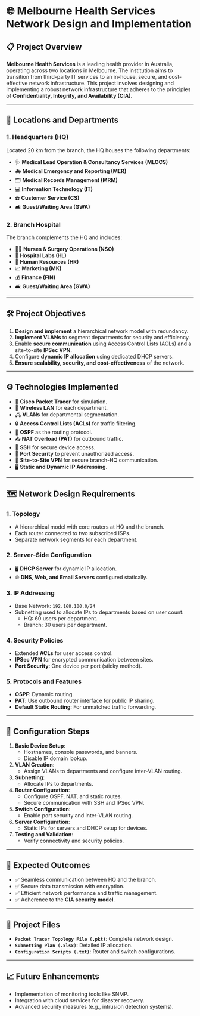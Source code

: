 # 🌐 Melbourne Health Services Network Design and Implementation

## 📋 Project Overview

**Melbourne Health Services** is a leading health provider in Australia, operating across two locations in Melbourne. The institution aims to transition from third-party IT services to an in-house, secure, and cost-effective network infrastructure. This project involves designing and implementing a robust network infrastructure that adheres to the principles of **Confidentiality, Integrity, and Availability (CIA)**.

---

## 🏥 Locations and Departments

### **1. Headquarters (HQ)**  
Located 20 km from the branch, the HQ houses the following departments:
- 🩺 **Medical Lead Operation & Consultancy Services (MLOCS)**  
- 🚑 **Medical Emergency and Reporting (MER)**  
- 🗂 **Medical Records Management (MRM)**  
- 💻 **Information Technology (IT)**  
- ☎️ **Customer Service (CS)**  
- 🛋 **Guest/Waiting Area (GWA)**  

### **2. Branch Hospital**  
The branch complements the HQ and includes:  
- 👩‍⚕️ **Nurses & Surgery Operations (NSO)**  
- 🧪 **Hospital Labs (HL)**  
- 👔 **Human Resources (HR)**  
- 📈 **Marketing (MK)**  
- 💰 **Finance (FIN)**  
- 🛋 **Guest/Waiting Area (GWA)**  

---

## 🛠 Project Objectives

1. **Design and implement** a hierarchical network model with redundancy.
2. **Implement VLANs** to segment departments for security and efficiency.
3. Enable **secure communication** using Access Control Lists (ACLs) and a site-to-site **IPSec VPN**.
4. Configure **dynamic IP allocation** using dedicated DHCP servers.
5. **Ensure scalability, security, and cost-effectiveness** of the network.

---

## ⚙️ Technologies Implemented

- 🔧 **Cisco Packet Tracer** for simulation.
- 📶 **Wireless LAN** for each department.
- 🖧 **VLANs** for departmental segmentation.
- 🔒 **Access Control Lists (ACLs)** for traffic filtering.
- 🔄 **OSPF** as the routing protocol.
- 📤 **NAT Overload (PAT)** for outbound traffic.
- 🔑 **SSH** for secure device access.
- 🔑 **Port Security** to prevent unauthorized access.
- 🔗 **Site-to-Site VPN** for secure branch-HQ communication.
- 🖥 **Static and Dynamic IP Addressing**.

---

## 🗺 Network Design Requirements

### **1. Topology**
- A hierarchical model with core routers at HQ and the branch.
- Each router connected to two subscribed ISPs.
- Separate network segments for each department.

### **2. Server-Side Configuration**
- 🖥 **DHCP Server** for dynamic IP allocation.
- 🌐 **DNS, Web, and Email Servers** configured statically.

### **3. IP Addressing**
- Base Network: `192.168.100.0/24`
- Subnetting used to allocate IPs to departments based on user count:
  - HQ: 60 users per department.
  - Branch: 30 users per department.

### **4. Security Policies**
- Extended **ACLs** for user access control.
- **IPSec VPN** for encrypted communication between sites.
- **Port Security**: One device per port (sticky method).

### **5. Protocols and Features**
- **OSPF**: Dynamic routing.
- **PAT**: Use outbound router interface for public IP sharing.
- **Default Static Routing**: For unmatched traffic forwarding.

---

## 🛑 Configuration Steps

1. **Basic Device Setup**:
   - Hostnames, console passwords, and banners.
   - Disable IP domain lookup.
2. **VLAN Creation**:
   - Assign VLANs to departments and configure inter-VLAN routing.
3. **Subnetting**:
   - Allocate IPs to departments.
4. **Router Configuration**:
   - Configure OSPF, NAT, and static routes.
   - Secure communication with SSH and IPSec VPN.
5. **Switch Configuration**:
   - Enable port security and inter-VLAN routing.
6. **Server Configuration**:
   - Static IPs for servers and DHCP setup for devices.
7. **Testing and Validation**:
   - Verify connectivity and security policies.

---

## 🚀 Expected Outcomes

- ✅ Seamless communication between HQ and the branch.
- ✅ Secure data transmission with encryption.
- ✅ Efficient network performance and traffic management.
- ✅ Adherence to the **CIA security model**.

---

## 📂 Project Files

- **`Packet Tracer Topology File (.pkt)`**: Complete network design.
- **`Subnetting Plan (.xlsx)`**: Detailed IP allocation.
- **`Configuration Scripts (.txt)`**: Router and switch configurations.

---

## 📈 Future Enhancements

- Implementation of monitoring tools like SNMP.
- Integration with cloud services for disaster recovery.
- Advanced security measures (e.g., intrusion detection systems).

